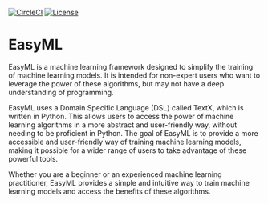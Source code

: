 [![CircleCI](https://dl.circleci.com/status-badge/img/gh/jaysonmourier/EasyML/tree/main.svg?style=svg)](https://dl.circleci.com/status-badge/redirect/gh/jaysonmourier/EasyML/tree/main)
[![License](https://img.shields.io/badge/License-Apache_2.0-blue.svg)](https://opensource.org/licenses/Apache-2.0)

# EasyML

EasyML is a machine learning framework designed to simplify the training of machine learning models. It is intended for non-expert users who want to leverage the power of these algorithms, but may not have a deep understanding of programming.

EasyML uses a Domain Specific Language (DSL) called TextX, which is written in Python. This allows users to access the power of machine learning algorithms in a more abstract and user-friendly way, without needing to be proficient in Python. The goal of EasyML is to provide a more accessible and user-friendly way of training machine learning models, making it possible for a wider range of users to take advantage of these powerful tools.

Whether you are a beginner or an experienced machine learning practitioner, EasyML provides a simple and intuitive way to train machine learning models and access the benefits of these algorithms.
